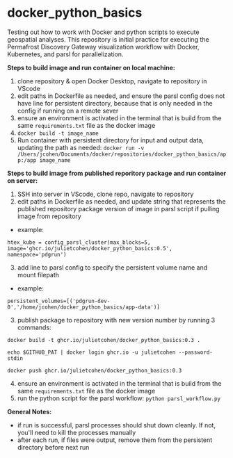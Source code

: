 # docker_python_basics

Testing out how to work with Docker and python scripts to execute geospatial analyses. This repository is initial practice for executing the Permafrost Discovery Gateway visualization workflow with Docker, Kubernetes, and parsl for parallelization.

**Steps to build image and run container on local machine:**

1. clone repository & open Docker Desktop, navigate to repository in VScode
2. edit paths in Dockerfile as needed, and ensure the parsl config does not have line for persistent directory, because that is only needed in the config if running on a remote sever
3. ensure an environment is activated in the terminal that is build from the same `requirements.txt` file as the docker image 
4. `docker build -t image_name` 
5. Run container with persistent directory for input and output data, updating the path as needed: `docker run -v /Users/jcohen/Documents/docker/repositories/docker_python_basics/app:/app image_name`

**Steps to build image from published reporitory package and run container on server:**
1. SSH into server in VScode, clone repo, navigate to repository
2. edit paths in Dockerfile as needed, and update string that represents the published repository package version of image in parsl script if pulling image from repository
- example:
```
htex_kube = config_parsl_cluster(max_blocks=5, image='ghcr.io/julietcohen/docker_python_basics:0.5', namespace='pdgrun')
```
3. add line to parsl config to specify the persistent volume name and mount filepath
- example:
```
persistent_volumes=[('pdgrun-dev-0','/home/jcohen/docker_python_basics/app-data')]
```
3. publish package to repository with new version number by running 3 commands:
```
docker build -t ghcr.io/julietcohen/docker_python_basics:0.3 .

echo $GITHUB_PAT | docker login ghcr.io -u julietcohen --password-stdin

docker push ghcr.io/julietcohen/docker_python_basics:0.3
```
4. ensure an environment is activated in the terminal that is build from the same `requirements.txt` file as the docker image 
5. run the python script for the parsl workflow: `python parsl_workflow.py`

**General Notes:**
- if run is successful, parsl processes should shut down cleanly. If not, you'll need to kill the processes manually
- after each run, if files were output, remove them from the persistent directory before next run